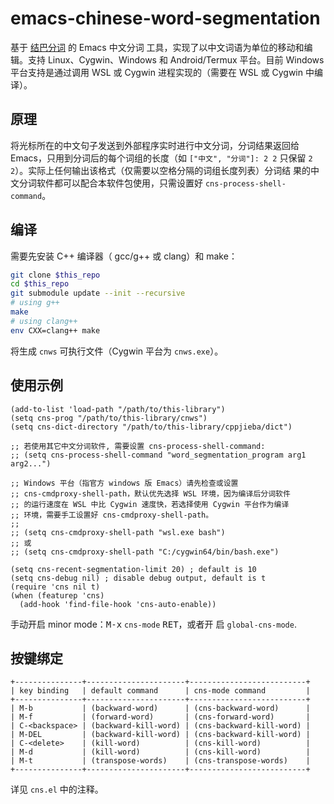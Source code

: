 
# emacs-chinese-word-segmentation

基于 [结巴分词](https://github.com/yanyiwu/cppjieba) 的 Emacs 中文分词
工具，实现了以中文词语为单位的移动和编辑。支持 Linux、Cygwin、Windows
和 Android/Termux 平台。目前 Windows 平台支持是通过调用 WSL 或 Cygwin
进程实现的（需要在 WSL 或 Cygwin 中编译）。

## 原理

将光标所在的中文句子发送到外部程序实时进行中文分词，分词结果返回给
Emacs，只用到分词后的每个词组的长度（如 `["中文", "分词"]: 2 2` 只保留
`2 2`）。实际上任何输出该格式（仅需要以空格分隔的词组长度列表）分词结
果的中文分词软件都可以配合本软件包使用，只需设置好
`cns-process-shell-command`。

## 编译

需要先安装 C++ 编译器（ gcc/g++ 或 clang）和 make：

```sh
git clone $this_repo
cd $this_repo
git submodule update --init --recursive
# using g++
make
# using clang++
env CXX=clang++ make
```

将生成 `cnws` 可执行文件（Cygwin 平台为 `cnws.exe`）。

## 使用示例

```elisp
(add-to-list 'load-path "/path/to/this-library")
(setq cns-prog "/path/to/this-library/cnws")
(setq cns-dict-directory "/path/to/this-library/cppjieba/dict")

;; 若使用其它中文分词软件, 需要设置 cns-process-shell-command:
;; (setq cns-process-shell-command "word_segmentation_program arg1 arg2...")

;; Windows 平台（指官方 windows 版 Emacs）请先检查或设置
;; cns-cmdproxy-shell-path，默认优先选择 WSL 环境，因为编译后分词软件
;; 的运行速度在 WSL 中比 Cygwin 速度快，若选择使用 Cygwin 平台作为编译
;; 环境，需要手工设置好 cns-cmdproxy-shell-path。
;;
;; (setq cns-cmdproxy-shell-path "wsl.exe bash")
;; 或
;; (setq cns-cmdproxy-shell-path "C:/cygwin64/bin/bash.exe")

(setq cns-recent-segmentation-limit 20) ; default is 10
(setq cns-debug nil) ; disable debug output, default is t
(require 'cns nil t)
(when (featurep 'cns)
  (add-hook 'find-file-hook 'cns-auto-enable))
```

手动开启 minor mode：<kbd>M-x</kbd> `cns-mode` <kbd>RET</kbd>，或者开
启 `global-cns-mode`.

## 按键绑定

```
+---------------+----------------------+--------------------------+
| key binding   | default command      | cns-mode command         |
+---------------+----------------------+--------------------------+
| M-b           | (backward-word)      | (cns-backward-word)      |
| M-f           | (forward-word)       | (cns-forward-word)       |
| C-<backspace> | (backward-kill-word) | (cns-backward-kill-word) |
| M-DEL         | (backward-kill-word) | (cns-backward-kill-word) |
| C-<delete>    | (kill-word)          | (cns-kill-word)          |
| M-d           | (kill-word)          | (cns-kill-word)          |
| M-t           | (transpose-words)    | (cns-transpose-words)    |
+---------------+----------------------+--------------------------+
```

详见 `cns.el` 中的注释。
